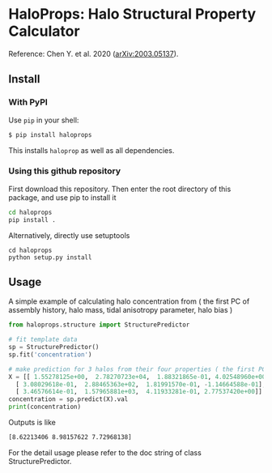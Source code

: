 # HaloProps: Halo Structural Property Calculator

Reference: Chen Y. et al. 2020 ([arXiv:2003.05137](https://arxiv.org/abs/2003.05137)).

## Install

### With PyPI

Use `pip` in your shell:
```bash
$ pip install haloprops
```
This installs `haloprop` as well as all dependencies.

### Using this github repository

First download this repository. Then enter the root directory of this package, and use pip to install it
```bash
cd haloprops
pip install .
```

Alternatively, directly use setuptools
```
cd haloprops
python setup.py install
```

## Usage

A simple example of calculating halo concentration from ( the first PC of assembly history, halo mass, tidal anisotropy parameter, halo bias )

```python
from haloprops.structure import StructurePredictor

# fit template data
sp = StructurePredictor()
sp.fit('concentration')

# make prediction for 3 halos from their four properties ( the first PC of assembly history, halo mass, tidal anisotropy parameter, halo bias )
X = [[ 1.55278125e+00,  2.78270723e+04,  1.88321865e-01, 4.02548960e+00],
  [ 3.08029618e-01,  2.88465363e+02,  1.81991570e-01, -1.14664588e-01],
  [ 3.46576614e-01,  1.57965881e+03,  4.11933281e-01, 2.77537420e+00]]
concentration = sp.predict(X).val
print(concentration)
```
Outputs is like
```txt
[8.62213406 8.98157622 7.72968138]
```

For the detail usage please refer to the doc string of class StructurePredictor.